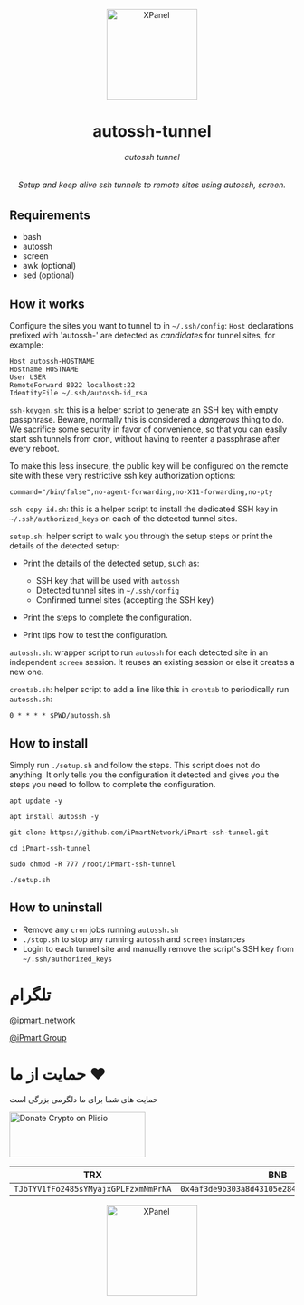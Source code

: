 <p align="center">
<picture>
<img width="160" height="160"  alt="XPanel" src="https://github.com/iPmartNetwork/iPmart-SSH/blob/main/images/logo.png">
</picture>
  </p> 
<p align="center">
<h1 align="center"/>autossh-tunnel
</h1>
<h6 align="center">autossh tunnel
<h6>
</p>



<p align="center">Setup and keep alive ssh tunnels to remote sites using autossh, screen.</p>


Requirements
------------
- bash
- autossh
- screen
- awk (optional)
- sed (optional)


How it works
------------
Configure the sites you want to tunnel to in `~/.ssh/config`:
`Host` declarations prefixed with 'autossh-' are 
detected as *candidates* for tunnel sites, for example:

    Host autossh-HOSTNAME
    Hostname HOSTNAME
    User USER
    RemoteForward 8022 localhost:22
    IdentityFile ~/.ssh/autossh-id_rsa

`ssh-keygen.sh`:
this is a helper script to generate an SSH key with empty passphrase.
Beware, normally this is considered a *dangerous* thing to do.
We sacrifice some security in favor of convenience,
so that you can easily start ssh tunnels from cron,
without having to reenter a passphrase after every reboot.

To make this less insecure,
the public key will be configured on the remote site with these very restrictive ssh key authorization options:

    command="/bin/false",no-agent-forwarding,no-X11-forwarding,no-pty

`ssh-copy-id.sh`:
this is a helper script to install the dedicated SSH key in `~/.ssh/authorized_keys` on each of the detected tunnel sites.

`setup.sh`:
helper script to walk you through the setup steps or print the details of the detected setup:

- Print the details of the detected setup, such as:

   - SSH key that will be used with `autossh`
   - Detected tunnel sites in `~/.ssh/config`
   - Confirmed tunnel sites (accepting the SSH key)

- Print the steps to complete the configuration.

- Print tips how to test the configuration.

`autossh.sh`:
wrapper script to run `autossh` for each detected site in an independent `screen` session.
It reuses an existing session or else it creates a new one.

`crontab.sh`:
helper script to add a line like this in `crontab` to periodically run `autossh.sh`:

    0 * * * * $PWD/autossh.sh


How to install
--------------
Simply run `./setup.sh` and follow the steps. This script does not
do anything. It only tells you the configuration it detected and
gives you the steps you need to follow to complete the configuration.

```
apt update -y 
``` 

```
apt install autossh -y  
```

```
git clone https://github.com/iPmartNetwork/iPmart-ssh-tunnel.git  
``` 

```
cd iPmart-ssh-tunnel 
```

```
sudo chmod -R 777 /root/iPmart-ssh-tunnel 
```

```
./setup.sh 
```



How to uninstall
----------------
- Remove any `cron` jobs running `autossh.sh`
- `./stop.sh` to stop any running `autossh` and `screen` instances
- Login to each tunnel site and manually remove the script's SSH key
  from `~/.ssh/authorized_keys`





# تلگرام

[@ipmart_network](https://t.me/ipmart_network)

[@iPmart Group](https://t.me/ipmartnetwork_gp)




 # حمایت از ما :hearts:
حمایت های شما برای ما دلگرمی بزرگی است<br> 
<p align="left">
<a href="https://plisio.net/donate/kB7QU7f7" target="_blank"><img src="https://plisio.net/img/donate/donate_light_icons_mono.png" alt="Donate Crypto on Plisio" width="240" height="80" /></a><br>
	
|                    TRX                   |                       BNB                         |                    Litecoin                       |
| ---------------------------------------- |:-------------------------------------------------:| -------------------------------------------------:|
| ```TJbTYV1fFo2485sYMyajxGPLFzxmNmPrNA``` |  ```0x4af3de9b303a8d43105e284823d95b4c600961a3``` | ```MPrkzFiNtw4Rg67bbZB6gCxa9LV87orABM``` |	

</p>	




<p align="center">
<picture>
<img width="160" height="160"  alt="XPanel" src="https://github.com/iPmartNetwork/iPmart-SSH/blob/main/images/logo.png">








